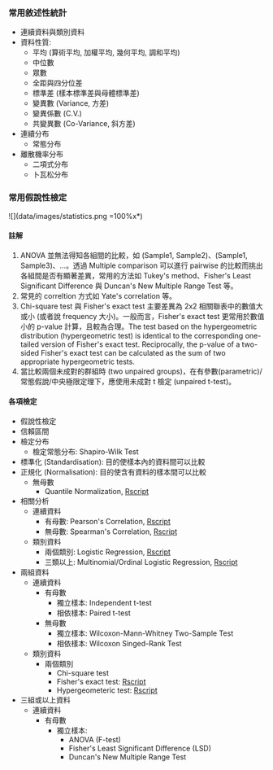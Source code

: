 ### 常用敘述性統計

* 連續資料與類別資料
* 資料性質:
    * 平均 (算術平均, 加權平均, 幾何平均, 調和平均)
    * 中位數
    * 眾數
    * 全距與四分位差
    * 標準差 (樣本標準差與母體標準差)
    * 變異數 (Variance, 方差)
    * 變異係數 (C.V.)
    * 共變異數 (Co-Variance, 斜方差)
* 連續分布
    * 常態分布
* 離散機率分布
    * 二項式分布
    * 卜瓦松分布

### 常用假說性檢定

![](data/images/statistics.png =100%x*)

#### 註解

1. ANOVA 並無法得知各組間的比較，如 (Sample1, Sample2)、(Sample1, Sample3)、...。透過 Multiple comparison 可以進行 pairwise 的比較而挑出各組間是否有顯著差異，常用的方法如 Tukey's method、Fisher's Least Significant Difference 與 Duncan's New Multiple Range Test 等。
2. 常見的 correltion 方式如 Yate's correlation 等。
3. Chi-square test 與 Fisher's exact test 主要差異為 2x2 相關聯表中的數值大或小 (或者說 frequency 大小)。一般而言，Fisher's exact test 更常用於數值小的 p-value 計算，且較為合理。The test based on the hypergeometric distribution (hypergeometric test) is identical to the corresponding one-tailed version of Fisher's exact test. Reciprocally, the p-value of a two-sided Fisher's exact test can be calculated as the sum of two appropriate hypergeometric tests.
4. 當比較兩個未成對的群組時 (two unpaired groups)，在有參數(parametric)/常態假說/中央極限定理下，應使用未成對 t 檢定 (unpaired t-test)。

#### 各項檢定

* 假說性檢定
* 信賴區間
* 檢定分布
    * 檢定常態分布: Shapiro-Wilk Test
* 標準化 (Standardisation): 目的使樣本內的資料間可以比較
* 正規化 (Normalisation): 目的使含有資料的樣本間可以比較
    * 無母數
        * Quantile Normalization, [Rscript](data/Quantile_Normalization_R.rmd)
* 相關分析
    * 連續資料
        * 有母數: Pearson's Correlation, [Rscript](data/Correlation_R.rmd)
        * 無母數: Spearman's Correlation, [Rscript](data/Correlation_R.rmd)
    * 類別資料
        * 兩個類別: Logistic Regression, [Rscript](data/Logistic_Regression_R.html)
        * 三類以上: Multinomial/Ordinal Logistic Regression,  [Rscript](data/Multinomial_Log-linear_Models_R.html)
* 兩組資料
    * 連續資料
        * 有母數
            * 獨立樣本: Independent t-test
            * 相依樣本: Paired t-test
        * 無母數
            * 獨立樣本: Wilcoxon-Mann-Whitney Two-Sample Test
            * 相依樣本: Wilcoxon Singed-Rank Test
    * 類別資料
        * 兩個類別
            * Chi-square test
            * Fisher's exact test: [Rscript](data/Fisher_Exact_Test_R.html)
            * Hypergeometeric test: [Rscript](data/Hypergeometeric_test_R.html)
* 三組或以上資料
    * 連續資料
        * 有母數
            * 獨立樣本: 
                * ANOVA (F-test)
                * Fisher's Least Significant Difference (LSD)
                * Duncan's New Multiple Range Test





